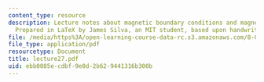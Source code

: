 ```yaml
---
content_type: resource
description: Lecture notes about magnetic boundary conditions and magnetic dipole.
  Prepared in LaTeX by James Silva, an MIT student, based upon handwritten notes.
file: /media/https%3A/open-learning-course-data-rc.s3.amazonaws.com/8-022-physics-ii-electricity-and-magnetism-fall-2006/ebb0085ecdbf9e0d2b629441316b300b_lecture27.pdf
file_type: application/pdf
resourcetype: Document
title: lecture27.pdf
uid: ebb0085e-cdbf-9e0d-2b62-9441316b300b
---
```

